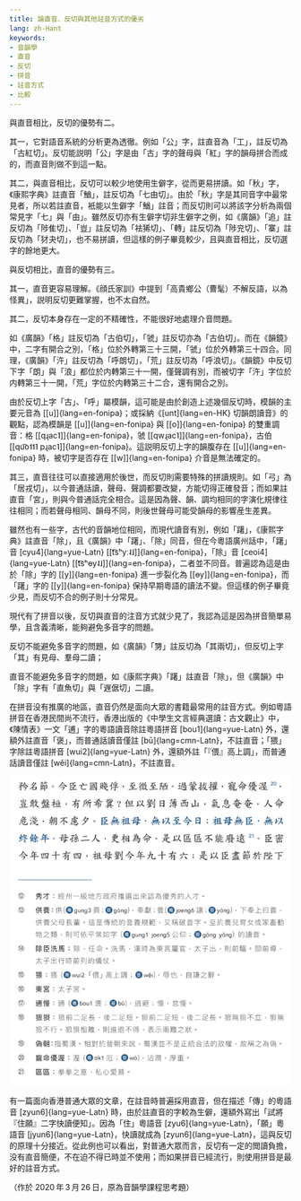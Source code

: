 ```yaml
---
title: 論直音、反切與其他註音方式的優劣
lang: zh-Hant
keywords:
- 音韻學
- 直音
- 反切
- 拼音
- 註音方式
- 比較
---
```


與直音相比，反切的優勢有二。

其一，它對語音系統的分析更為透徹。例如「公」字，註直音為「工」，註反切為「古紅切」。反切能説明「公」字是由「古」字的聲母與「紅」字的韻母拼合而成的，而直音則做不到這一點。

其二，與直音相比，反切可以較少地使用生僻字，從而更易拼讀。如「秋」字，《康熙字典》註直音「鰌」，註反切為「七由切」。由於「秋」字是其同音字中最常見者，所以若註直音，衹能以生僻字「鰌」註音；而反切則可以將該字分析為兩個常見字「七」與「由」。雖然反切亦有生僻字切非生僻字之例，如《廣韻》「追」註反切為「陟隹切」、「豈」註反切為「袪狶切」、「轉」註反切為「陟兖切」、「寨」註反切為「犲夬切」，也不易拼讀，但這樣的例子畢竟較少，且與直音相比，反切選字的餘地更大。

與反切相比，直音的優勢有三。

其一，直音更容易理解。《顔氏家訓》中提到「高貴鄉公（曹髦）不解反語，以為怪異」，説明反切更難掌握，也不太自然。

其二，反切本身存在一定的不精確性，不能很好地處理介音問題。

如《廣韻》「格」註反切為「古伯切」，「虢」註反切亦為「古伯切」。而在《韻鏡》中，二字有開合之別，「格」位於外轉第三十三開，「虢」位於外轉第三十四合。同理，《廣韻》「汻」註反切為「呼朗切」，「荒」註反切為「呼浪切」。《韻鏡》中反切下字「朗」與「浪」都位於内轉第三十一開，僅聲調有別，而被切字「汻」字位於内轉第三十一開，「荒」字位於内轉第三十二合，還有開合之別。

由於反切上字「古」、「呼」屬模韻，這可能是由於創造上述幾個反切時，模韻的主要元音為 [\[u\]]{lang=en-fonipa}；或採納《[unt]{lang=en-HK} 切韻朗讀音》的觀點，認為模韻是 [\[u\]]{lang=en-fonipa} 與 [\[o\]]{lang=en-fonipa} 的雙重調音：格 [\[qɻac˥\]]{lang=en-fonipa}，虢 [\[qwɻac˥\]]{lang=en-fonipa}，古伯 [\[qu͡o˦˦˥ pɻac˥\]]{lang=en-fonipa}。這説明反切上字的韻腹存在 [\[u\]]{lang=en-fonipa} 時，被切字是否存在 [\[w\]]{lang=en-fonipa} 介音是無法確定的。

其三，直音往往可以直接適用於後世，而反切則需要特殊的拼讀規則。如「弓」為「居戎切」，以今普通話讀，聲母、聲調都要改變，方能切得正確發音；而如果註直音「宮」，則與今普通話完全相合。這是因為聲、韻、調均相同的字演化規律往往相同；而若聲母相同、韻母不同，則後世聲母可能受韻母的影響産生差異。

雖然也有一些字，古代的音韻地位相同，而現代讀音有別，例如「躇」，《康熙字典》註直音「除」，且《廣韻》中「躇」、「除」同音，但在今粵語廣州話中，「躇」音 [cyu4]{lang=yue-Latn} [\[t͡sʰyː˨˩\]]{lang=en-fonipa}，「除」音 [ceoi4]{lang=yue-Latn} [\[t͡sʰɵy˨˩\]]{lang=en-fonipa}，二者並不同音。普遍認為這是由於「除」字的 [\[y\]]{lang=en-fonipa} 進一步裂化為 [\[ɵy\]]{lang=en-fonipa}，而「躇」字的 [\[y\]]{lang=en-fonipa} 保持早期粵語的讀法不變。但這樣的例子畢竟少見，而反切不合的例子則十分常見。

現代有了拼音以後，反切與直音的注音方式就少見了，我認為這是因為拼音簡單易學，且含義清晰，能夠避免多音字的問題。

反切不能避免多音字的問題，如《廣韻》「勥」註反切為「其兩切」，但反切上字「其」有見母、羣母二讀；

直音不能避免多音字的問題，如《康熙字典》「躇」註直音「除」，但《廣韻》中「除」字有「直魚切」與「遟倨切」二讀。

在拼音没有推廣的地區，直音仍然是面向大眾的書籍最常用的註音方式。例如粵語拼音在香港民間尚不流行，香港出版的《中學生文言經典選讀：古文觀止》中，《陳情表》一文「逋」字的粵語讀音除註粵語拼音 [bou1]{lang=yue-Latn} 外，還額外註直音「褒」，而普通話讀音僅註 [bū]{lang=cmn-Latn}，不註直音；「猥」字除註粵語拼音 [wui2]{lang=yue-Latn} 外，還額外註「『偎』高上調」，而普通話讀音僅註 [wěi]{lang=cmn-Latn}，不註直音。

![《中學生文言經典選讀：古文觀止》中的《陳情表》一文](ccb.png)

有一篇面向香港普通大眾的文章，在註音時普遍採用直音，但在描述「傳」的粵語音 [zyun6]{lang=yue-Latn} 時，由於註直音的字較為生僻，還額外寫出「試將『住願』二字快讀便知」。因為「住」粵語音 [zyu6]{lang=yue-Latn}，「願」粵語音 [jyun6]{lang=yue-Latn}，快讀就成為 [zyun6]{lang=yue-Latn}，這與反切的原理十分接近。從此例也可以看出，對普通大眾而言，反切有一定的閲讀負擔，没有直音簡便，不在迫不得已時並不使用；而如果拼音已經流行，則使用拼音是最好的註音方式。

（作於 2020&#8239;年&#8239;3&#8239;月&#8239;26&#8239;日，原為音韻學課程思考題）
